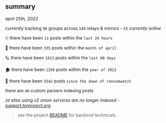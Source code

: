 
## summary
_april 25th, 2022_

currently tracking `98` groups across `140` relays & mirrors - _`55` currently online_

⏲ there have been `11` posts within the `last 24 hours`

🦈 there have been `335` posts within the `month of april`

🪐 there have been `1013` posts within the `last 90 days`

🏚 there have been `1256` posts within the `year of 2022`

🦕 there have been `3542` posts `since the dawn of ransomwatch`

there are `48` custom parsers indexing posts

_`20` sites using v2 onion services are no longer indexed - [support.torproject.org](https://support.torproject.org/onionservices/v2-deprecation/)_

> see the project [README](https://github.com/thetanz/ransomwatch#ransomwatch--) for backend technicals
